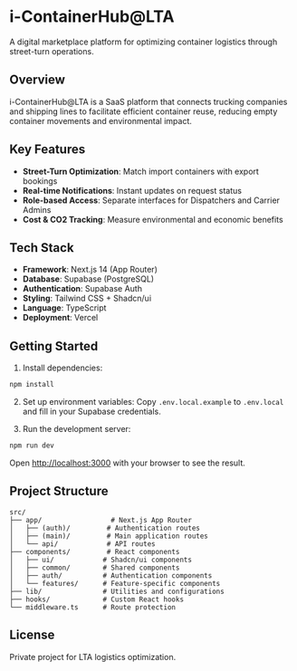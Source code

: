# i-ContainerHub@LTA

A digital marketplace platform for optimizing container logistics through street-turn operations.

## Overview

i-ContainerHub@LTA is a SaaS platform that connects trucking companies and shipping lines to facilitate efficient container reuse, reducing empty container movements and environmental impact.

## Key Features

- **Street-Turn Optimization**: Match import containers with export bookings
- **Real-time Notifications**: Instant updates on request status
- **Role-based Access**: Separate interfaces for Dispatchers and Carrier Admins
- **Cost & CO2 Tracking**: Measure environmental and economic benefits

## Tech Stack

- **Framework**: Next.js 14 (App Router)
- **Database**: Supabase (PostgreSQL)
- **Authentication**: Supabase Auth
- **Styling**: Tailwind CSS + Shadcn/ui
- **Language**: TypeScript
- **Deployment**: Vercel

## Getting Started

1. Install dependencies:
```bash
npm install
```

2. Set up environment variables:
Copy `.env.local.example` to `.env.local` and fill in your Supabase credentials.

3. Run the development server:
```bash
npm run dev
```

Open [http://localhost:3000](http://localhost:3000) with your browser to see the result.

## Project Structure

```
src/
├── app/                 # Next.js App Router
│   ├── (auth)/         # Authentication routes
│   ├── (main)/         # Main application routes
│   └── api/            # API routes
├── components/         # React components
│   ├── ui/            # Shadcn/ui components
│   ├── common/        # Shared components
│   ├── auth/          # Authentication components
│   └── features/      # Feature-specific components
├── lib/               # Utilities and configurations
├── hooks/             # Custom React hooks
└── middleware.ts      # Route protection
```

## License

Private project for LTA logistics optimization. 